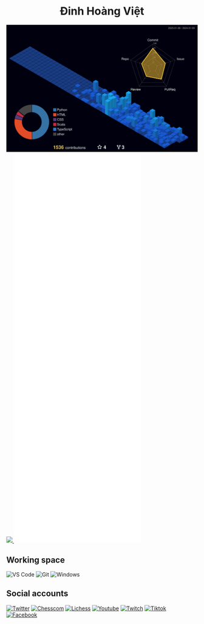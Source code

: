 <h1 align="center">
	Đinh Hoàng Việt
</h1>

<p>
	<a href="./github-contrib-graph.svg">
		<img src="./profile-3d-contrib/profile-night-view.svg">
		<img src="https://github-profile-trophy.vercel.app/?username=ryo-ma&theme=onedark">
		<img src="https://github.com/M-DinhHoangViet/M-DinhHoangViet/blob/main/metrics.svg"/>
	</a>
</p>


## Working space
![VS Code](https://img.shields.io/badge/VSCode-%23007ACC?logo=Visual-studio-code)
![Git](https://img.shields.io/badge/-Git-%23F05032?logo=git&logoColor=%23ffffff)
![Windows](https://img.shields.io/badge/-Windows-FFFFFF?logo=window&logoColor=FFFFFF)
## Social accounts
[![Twitter](https://img.shields.io/badge/Twitter-%40DINHHOANGVIET_-blue.svg)](https://twitter.com/DINHHOANGVIET_)
[![Chesscom](https://img.shields.io/badge/-Chesscom-228B22?logo=chesscom&logoColor=228B22)](https://www.chess.com/member/m-dinhhoangviet)
[![Lichess](https://img.shields.io/badge/-Lichess-050505?style=flat-square&logo=Lichess&logoColor=white)](https://lichess.org/@/M_DinhHoangViet)
[![Youtube](https://img.shields.io/badge/-Youtube-EA4335?style=flat-square&logo=Youtube&logoColor=white)](https://www.youtube.com/channel/UCPj3r5RWmho8CMnz8r5Aw-Q)
[![Twitch](https://img.shields.io/badge/-Twitch-8803fc?style=flat-square&logo=Twitch&logoColor=white)](https://www.twitch.tv/masterdinhhoangviet)
[![Tiktok](https://img.shields.io/badge/-Tiktok-080808?style=flat-square&logo=Tiktok&logoColor=white)](https://www.tiktok.com/@m_dinhhoangviet)
[![Facebook](https://img.shields.io/badge/-Facebook-00B2FF?style=flat-square&logo=Facebook&logoColor=white)](https://www.facebook.com/profile.php?id=100074561160371)
